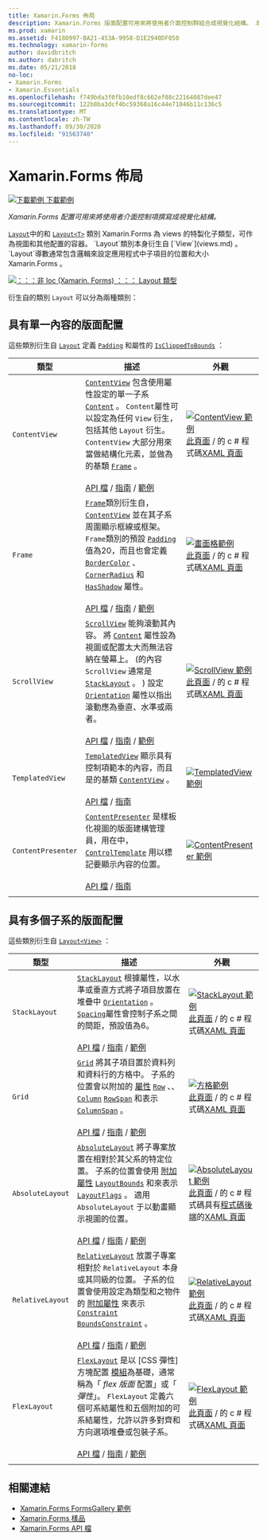 ```yaml
---
title: Xamarin.Forms 佈局
description: Xamarin.Forms 版面配置可用來將使用者介面控制群組合成視覺化結構。 本文列出中包含的版面配置 Xamarin.Forms 。
ms.prod: xamarin
ms.assetid: F4180997-BA21-453A-9958-D1E2940DF050
ms.technology: xamarin-forms
author: davidbritch
ms.author: dabritch
ms.date: 05/21/2018
no-loc:
- Xamarin.Forms
- Xamarin.Essentials
ms.openlocfilehash: f749bda3f0fb10edf8c662ef08c22164087dee47
ms.sourcegitcommit: 122b8ba3dcf4bc59368a16c44e71846b11c136c5
ms.translationtype: MT
ms.contentlocale: zh-TW
ms.lasthandoff: 09/30/2020
ms.locfileid: "91563740"
---
```

# <a name="no-locxamarinforms-layouts"></a>Xamarin.Forms 佈局

[![下載範例](~/media/shared/download.png) 下載範例](https://docs.microsoft.com/samples/xamarin/xamarin-forms-samples/formsgallery)

_Xamarin.Forms 配置可用來將使用者介面控制項撰寫成視覺化結構。_

[`Layout`](xref:Xamarin.Forms.Layout)中的和 [`Layout<T>`](xref:Xamarin.Forms.Layout`1) 類別 Xamarin.Forms 為 views 的特製化子類型，可作為視圖和其他配置的容器。 `Layout`類別本身衍生自 [`View`](views.md) 。 `Layout`導數通常包含邏輯來設定應用程式中子項目的位置和大小 Xamarin.Forms 。

[![：：：非 loc (Xamarin. Forms) ：：： Layout 類型](layouts-images/layouts-sml.png "：：：非 loc (Xamarin. Forms) ：：： Layout 類型")](layouts-images/layouts.png#lightbox "：：：非 loc (Xamarin. Forms) ：：： Layout 類型")

衍生自的類別 `Layout` 可以分為兩種類別：

## <a name="layouts-with-single-content"></a>具有單一內容的版面配置

這些類別衍生自 [`Layout`](xref:Xamarin.Forms.Layout) 定義 [`Padding`](xref:Xamarin.Forms.Layout.Padding) 和屬性的 [`IsClippedToBounds`](xref:Xamarin.Forms.Layout.IsClippedToBounds) ：

| 類型 | 描述 | 外觀 |
| --- | --- | --- |
| `ContentView` | [`ContentView`](xref:Xamarin.Forms.ContentView) 包含使用屬性設定的單一子系 [`Content`](xref:Xamarin.Forms.ContentView.Content) 。 `Content`屬性可以設定為任何 `View` 衍生，包括其他 `Layout` 衍生。 `ContentView` 大部分用來當做結構化元素，並做為的基類 [`Frame`](xref:Xamarin.Forms.Frame) 。<br /><br />[API 檔](xref:Xamarin.Forms.ContentView)  / [指南](~/xamarin-forms/user-interface/layouts/contentview.md)  / [範例](/samples/xamarin/xamarin-forms-samples/userinterface-contentviewdemos/) | [![ContentView 範例](layouts-images/ContentView.png "ContentView 範例")](layouts-images/ContentView-Large.png#lightbox "ContentView 範例")<br />[此頁面](https://github.com/xamarin/xamarin-forms-samples/blob/master/FormsGallery/FormsGallery/FormsGallery/CodeExamples/ContentViewDemoPage.cs)  /  的 c # 程式碼[XAML 頁面](https://github.com/xamarin/xamarin-forms-samples/blob/master/FormsGallery/FormsGallery/FormsGallery/XamlExamples/ContentViewDemoPage.xaml) |
| `Frame` | [`Frame`](xref:Xamarin.Forms.Frame)類別衍生自， [`ContentView`](xref:Xamarin.Forms.ContentView) 並在其子系周圍顯示框線或框架。 `Frame`類別的預設 [`Padding`](xref:Xamarin.Forms.Layout.Padding) 值為20，而且也會定義 [`BorderColor`](xref:Xamarin.Forms.Frame.BorderColor) 、 [`CornerRadius`](xref:Xamarin.Forms.Frame.CornerRadius) 和 [`HasShadow`](xref:Xamarin.Forms.Frame.HasShadow) 屬性。<br /><br />[API 檔](xref:Xamarin.Forms.Frame)  / [指南](~/xamarin-forms/user-interface/layouts/frame.md)  / [範例](/samples/xamarin/xamarin-forms-samples/userinterface-frame/) | [![畫面格範例](layouts-images/Frame.png "畫面格範例")](layouts-images/Frame-Large.png#lightbox "畫面格範例")<br />[此頁面](https://github.com/xamarin/xamarin-forms-samples/blob/master/FormsGallery/FormsGallery/FormsGallery/CodeExamples/FrameDemoPage.cs)  /  的 c # 程式碼[XAML 頁面](https://github.com/xamarin/xamarin-forms-samples/blob/master/FormsGallery/FormsGallery/FormsGallery/XamlExamples/FrameDemoPage.xaml) |
| `ScrollView` | [`ScrollView`](xref:Xamarin.Forms.ScrollView) 能夠滾動其內容。 將 [`Content`](xref:Xamarin.Forms.ScrollView.Content) 屬性設為視圖或配置太大而無法容納在螢幕上。  (的內容 `ScrollView` 通常是 [`StackLayout`](xref:Xamarin.Forms.StackLayout) 。 ) 設定 [`Orientation`](xref:Xamarin.Forms.ScrollView.Orientation) 屬性以指出滾動應為垂直、水準或兩者。<br /><br />[API 檔](xref:Xamarin.Forms.ScrollView)  / [指南](~/xamarin-forms/user-interface/layouts/scrollview.md)  / [範例](/samples/xamarin/xamarin-forms-samples/userinterface-layout) | [![ScrollView 範例](layouts-images/ScrollView.png "ScrollView 範例")](layouts-images/ScrollView-Large.png#lightbox "ScrollView 範例")<br />[此頁面](https://github.com/xamarin/xamarin-forms-samples/blob/master/FormsGallery/FormsGallery/FormsGallery/CodeExamples/ScrollViewDemoPage.cs)  /  的 c # 程式碼[XAML 頁面](https://github.com/xamarin/xamarin-forms-samples/blob/master/FormsGallery/FormsGallery/FormsGallery/XamlExamples/ScrollViewDemoPage.xaml) |
| `TemplatedView` | [`TemplatedView`](xref:Xamarin.Forms.TemplatedView) 顯示具有控制項範本的內容，而且是的基類 [`ContentView`](xref:Xamarin.Forms.ContentView) 。<br /><br />[API 檔](xref:Xamarin.Forms.TemplatedView)  / [指南](~/xamarin-forms/app-fundamentals/templates/control-template.md) | [![TemplatedView 範例](layouts-images/TemplatedView.png "TemplatedView 範例")](layouts-images/TemplatedView.png#lightbox "TemplatedView 範例") |
| `ContentPresenter` | [`ContentPresenter`](xref:Xamarin.Forms.ContentPresenter) 是樣板化視圖的版面建構管理員，用在中， [`ControlTemplate`](xref:Xamarin.Forms.ControlTemplate) 用以標記要顯示內容的位置。<br /><br />[API 檔](xref:Xamarin.Forms.ContentPresenter)  / [指南](~/xamarin-forms/app-fundamentals/templates/control-template.md) | [![ContentPresenter 範例](layouts-images/ContentPresenter.png "ContentPresenter 範例")](layouts-images/ContentPresenter.png#lightbox "ContentPresenter 範例") |
|     |     |     |

## <a name="layouts-with-multiple-children"></a>具有多個子系的版面配置

這些類別衍生自 [`Layout<View>`](xref:Xamarin.Forms.Layout`1) ：

| 類型 | 描述 | 外觀 |
| --- | --- | --- |
| `StackLayout` | [`StackLayout`](xref:Xamarin.Forms.StackLayout) 根據屬性，以水準或垂直方式將子項目放置在堆疊中 [`Orientation`](xref:Xamarin.Forms.StackLayout.Orientation) 。 [`Spacing`](xref:Xamarin.Forms.StackLayout.Spacing)屬性會控制子系之間的間距，預設值為6。<br /><br />[API 檔](xref:Xamarin.Forms.StackLayout)  / [指南](~/xamarin-forms/user-interface/layouts/stacklayout.md)  / [範例](/samples/xamarin/xamarin-forms-samples/userinterface-layout)| [![StackLayout 範例](layouts-images/StackLayout.png "StackLayout 範例")](layouts-images/StackLayout-Large.png#lightbox "StackLayout 範例")<br />[此頁面](https://github.com/xamarin/xamarin-forms-samples/blob/master/FormsGallery/FormsGallery/FormsGallery/CodeExamples/StackLayoutDemoPage.cs)  /  的 c # 程式碼[XAML 頁面](https://github.com/xamarin/xamarin-forms-samples/blob/master/FormsGallery/FormsGallery/FormsGallery/XamlExamples/StackLayoutDemoPage.xaml) |
| `Grid` | [`Grid`](xref:Xamarin.Forms.Grid) 將其子項目置於資料列和資料行的方格中。 子系的位置會以附加的 [屬性](~/xamarin-forms/xaml/attached-properties.md) [`Row`](xref:Xamarin.Forms.Grid.RowProperty) 、、 [`Column`](xref:Xamarin.Forms.Grid.ColumnProperty) [`RowSpan`](xref:Xamarin.Forms.Grid.RowSpanProperty) 和表示 [`ColumnSpan`](xref:Xamarin.Forms.Grid.ColumnSpanProperty) 。<br /><br />[API 檔](xref:Xamarin.Forms.Grid)  / [指南](~/xamarin-forms/user-interface/layouts/grid.md)  / [範例](/samples/xamarin/xamarin-forms-samples/userinterface-layout) | [![方格範例](layouts-images/Grid.png "方格範例")](layouts-images/Grid-Large.png#lightbox "方格範例")<br />[此頁面](https://github.com/xamarin/xamarin-forms-samples/blob/master/FormsGallery/FormsGallery/FormsGallery/CodeExamples/GridDemoPage.cs)  /  的 c # 程式碼[XAML 頁面](https://github.com/xamarin/xamarin-forms-samples/blob/master/FormsGallery/FormsGallery/FormsGallery/XamlExamples/GridDemoPage.xaml) |
| `AbsoluteLayout` | [`AbsoluteLayout`](xref:Xamarin.Forms.AbsoluteLayout) 將子專案放置在相對於其父系的特定位置。 子系的位置會使用 [附加屬性](~/xamarin-forms/xaml/attached-properties.md) [`LayoutBounds`](xref:Xamarin.Forms.AbsoluteLayout.LayoutBoundsProperty) 和來表示 [`LayoutFlags`](xref:Xamarin.Forms.AbsoluteLayout.LayoutFlagsProperty) 。 適用 `AbsoluteLayout` 于以動畫顯示視圖的位置。<br /><br />[API 檔](xref:Xamarin.Forms.AbsoluteLayout)  / [指南](~/xamarin-forms/user-interface/layouts/absolutelayout.md)  / [範例](/samples/xamarin/xamarin-forms-samples/userinterface-layout) | [![AbsoluteLayout 範例](layouts-images/AbsoluteLayout.png "AbsoluteLayout 範例")](layouts-images/AbsoluteLayout-Large.png#lightbox "AbsoluteLayout 範例")<br />[此頁面](https://github.com/xamarin/xamarin-forms-samples/blob/master/FormsGallery/FormsGallery/FormsGallery/CodeExamples/AbsoluteLayoutDemoPage.cs)  /  的 c # 程式碼具有[程式碼後端](https://github.com/xamarin/xamarin-forms-samples/blob/master/FormsGallery/FormsGallery/FormsGallery/XamlExamples/AbsoluteLayoutDemoPage.xaml.cs)的[XAML 頁面](https://github.com/xamarin/xamarin-forms-samples/blob/master/FormsGallery/FormsGallery/FormsGallery/XamlExamples/AbsoluteLayoutDemoPage.xaml) |
| `RelativeLayout` | [`RelativeLayout`](xref:Xamarin.Forms.RelativeLayout) 放置子專案相對於 `RelativeLayout` 本身或其同級的位置。 子系的位置會使用設定為類型和之物件的 [附加屬性](~/xamarin-forms/xaml/attached-properties.md) 來表示 [`Constraint`](xref:Xamarin.Forms.Constraint) [`BoundsConstraint`](xref:Xamarin.Forms.Constraint) 。<br /><br />[API 檔](xref:Xamarin.Forms.RelativeLayout)  / [指南](~/xamarin-forms/user-interface/layouts/relativelayout.md)  / [範例](/samples/xamarin/xamarin-forms-samples/userinterface-layout) | [![RelativeLayout 範例](layouts-images/RelativeLayout.png "RelativeLayout 範例")](layouts-images/RelativeLayout-Large.png#lightbox "RelativeLayout 範例")<br />[此頁面](https://github.com/xamarin/xamarin-forms-samples/blob/master/FormsGallery/FormsGallery/FormsGallery/CodeExamples/RelativeLayoutDemoPage.cs)  /  的 c # 程式碼[XAML 頁面](https://github.com/xamarin/xamarin-forms-samples/blob/master/FormsGallery/FormsGallery/FormsGallery/XamlExamples/RelativeLayoutDemoPage.xaml) |
| `FlexLayout` | [`FlexLayout`](xref:Xamarin.Forms.FlexLayout) 是以 [CSS 彈性] 方塊配置 [模組](https://www.w3.org/TR/css-flexbox-1/)為基礎，通常稱為「 _flex 版面_ 配置」或「 _彈性_」。 `FlexLayout` 定義六個可系結屬性和五個附加的可系結屬性，允許以許多對齊和方向選項堆疊或包裝子系。<br /><br />[API 檔](xref:Xamarin.Forms.FlexLayout)  / [指南](~/xamarin-forms/user-interface/layouts/flex-layout.md)  / [範例](/samples/xamarin/xamarin-forms-samples/userinterface-flexlayoutdemos) | [![FlexLayout 範例](layouts-images/FlexLayout.png "FlexLayout 範例")](layouts-images/FlexLayout-Large.png#lightbox "FlexLayout 範例")<br />[此頁面](https://github.com/xamarin/xamarin-forms-samples/blob/master/FormsGallery/FormsGallery/FormsGallery/CodeExamples/FlexLayoutDemoPage.cs)  /  的 c # 程式碼[XAML 頁面](https://github.com/xamarin/xamarin-forms-samples/blob/master/FormsGallery/FormsGallery/FormsGallery/XamlExamples/FlexLayoutDemoPage.xaml) |
|     |     |     |

## <a name="related-links"></a>相關連結

- [Xamarin.Forms FormsGallery 範例](/samples/xamarin/xamarin-forms-samples/formsgallery)
- [Xamarin.Forms 樣品](/samples/browse/?products=xamarin&term=Xamarin.Forms)
- [Xamarin.Forms API 檔](/dotnet/api/xamarin.forms?view=xamarin-forms)